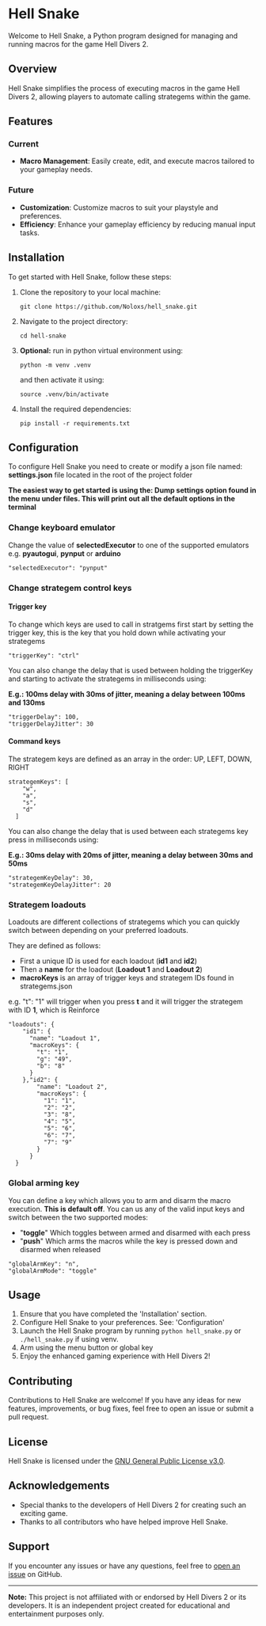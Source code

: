 # Hell Snake

Welcome to Hell Snake, a Python program designed for managing and running macros for the game Hell Divers 2.

## Overview

Hell Snake simplifies the process of executing macros in the game Hell Divers 2, allowing players to automate calling strategems within the game.

## Features
### Current

- **Macro Management**: Easily create, edit, and execute macros tailored to your gameplay needs.

### Future

- **Customization**: Customize macros to suit your playstyle and preferences.
- **Efficiency**: Enhance your gameplay efficiency by reducing manual input tasks.

## Installation

To get started with Hell Snake, follow these steps:

1. Clone the repository to your local machine:

    ```
    git clone https://github.com/Noloxs/hell_snake.git
    ```

2. Navigate to the project directory:

    ```
    cd hell-snake
    ```

3. __Optional:__ run in python virtual environment using:
    
    ```
    python -m venv .venv
    ```

    and then activate it using:

    ```
    source .venv/bin/activate
    ```

4. Install the required dependencies:

    ```
    pip install -r requirements.txt
    ```

## Configuration

To configure Hell Snake you need to create or modify a json file named: **settings.json** file located in the root of the project folder

__The easiest way to get started is using the: Dump settings option found in the menu under files. This will print out all the default options in the terminal__

### Change keyboard emulator
Change the value of __selectedExecutor__ to one of the supported emulators e.g. __pyautogui__, __pynput__ or __arduino__

```
"selectedExecutor": "pynput"
```

### Change strategem control keys

#### Trigger key
To change which keys are used to call in stratgems first start by setting the trigger key, this is the key that you hold down while activating your strategems

```
"triggerKey": "ctrl"
```

You can also change the delay that is used between holding the triggerKey and starting to activate the strategems in milliseconds using:

__E.g.: 100ms delay with 30ms of jitter, meaning a delay between 100ms and 130ms__

```
"triggerDelay": 100,
"triggerDelayJitter": 30
```

#### Command keys
The strategem keys are defined as an array in the order: UP, LEFT, DOWN, RIGHT

```
strategemKeys": [
    "w",
    "a",
    "s",
    "d"
  ]
```
You can also change the delay that is used between each strategems key press in milliseconds using:

__E.g.: 30ms delay with 20ms of jitter, meaning a delay between 30ms and 50ms__

```
"strategemKeyDelay": 30,
"strategemKeyDelayJitter": 20
```

### Strategem loadouts

Loadouts are different collections of strategems which you can quickly switch between depending on your preferred loadouts.

They are defined as follows:

- First a unique ID is used for each loadout (**id1** and **id2**)
- Then a **name** for the loadout (**Loadout 1** and **Loadout 2**)
- **macroKeys** is an array of trigger keys and strategem IDs found in strategems.json

e.g. "t": "1" will trigger when you press **t** and it will trigger the strategem with ID **1**, which is Reinforce

```
"loadouts": {
    "id1": {
      "name": "Loadout 1",
      "macroKeys": {
        "t": "1",
        "g": "49",
        "b": "8"
      }
    },"id2": {
        "name": "Loadout 2",
        "macroKeys": {
          "1": "1",
          "2": "2",
          "3": "8",
          "4": "5",
          "5": "6",
          "6": "7",
          "7": "9"
        }
      }
  }
```

### Global arming key
You can define a key which allows you to arm and disarm the macro execution. __This is default off__.
You can us any of the valid input keys and switch between the two supported modes:

- "**toggle**" Which toggles between armed and disarmed with each press
- "**push**" Which arms the macros while the key is pressed down and disarmed when released

```
"globalArmKey": "n",
"globalArmMode": "toggle"
```

## Usage

1. Ensure that you have completed the 'Installation' section.
2. Configure Hell Snake to your preferences. See: 'Configuration'
3. Launch the Hell Snake program by running `python hell_snake.py` or `./hell_snake.py` if using venv.
4. Arm using the menu button or global key
5. Enjoy the enhanced gaming experience with Hell Divers 2!

## Contributing

Contributions to Hell Snake are welcome! If you have any ideas for new features, improvements, or bug fixes, feel free to open an issue or submit a pull request. 

## License

Hell Snake is licensed under the [GNU General Public License v3.0](LICENSE.md).

## Acknowledgements

- Special thanks to the developers of Hell Divers 2 for creating such an exciting game.
- Thanks to all contributors who have helped improve Hell Snake.

## Support

If you encounter any issues or have any questions, feel free to [open an issue](https://github.com/Noloxs/hell_snake/issues) on GitHub.

---

**Note:** This project is not affiliated with or endorsed by Hell Divers 2 or its developers. It is an independent project created for educational and entertainment purposes only.